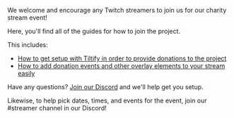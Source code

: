 We welcome and encourage any Twitch streamers to join us for our charity stream event!

Here, you'll find all of the guides for how to join the project.

This includes:

- [How to get setup with Tiltify in order to provide donations to the project](/streamers-setup/tiltify/)
- [How to add donation events and other overlay elements to your stream easily](/streamers-setup/overlays/)

Have any questions? [Join our Discord](https://discord.theframedrops.com) and we'll help get you setup.

Likewise, to help pick dates, times, and events for the event, join our #streamer channel in our Discord!
